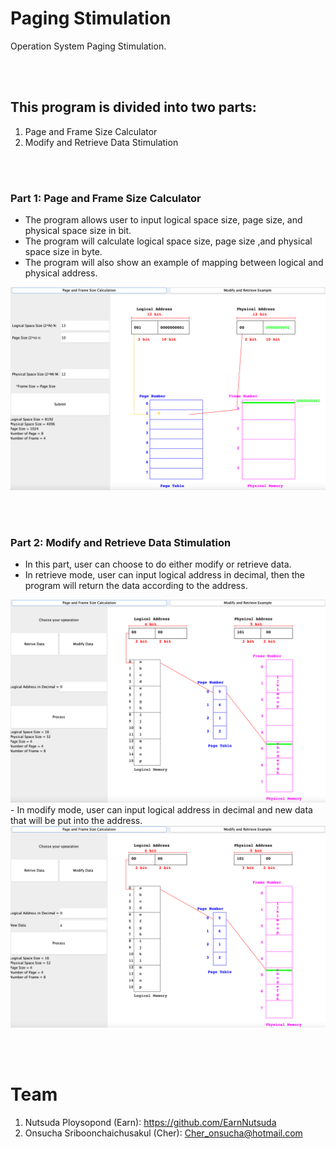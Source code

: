 # Paging Stimulation
Operation System Paging Stimulation.

<br><br>
## This program is divided into two parts: 
1. Page and Frame Size Calculator 
2. Modify and Retrieve Data Stimulation

<br><br>
### Part 1: Page and Frame Size Calculator 
- The program allows user to input logical space size, page size, and physical space size in bit.
- The program will calculate logical space size, page size ,and physical space size in byte.
- The program will also show an example of mapping between logical and physical address.
<img src=assets/calculator.png>

<br><br>
### Part 2: Modify and Retrieve Data Stimulation
- In this part, user can choose to do either modify or retrieve data.
- In retrieve mode, user can input logical address in decimal, then the program will return the data according to the address.
<img src=assets/retrieve.png>
- In modify mode, user can input logical address in decimal and new data that will be put into the address.
<img src=assets/modify.png>

<br><br>
# Team
1. Nutsuda Ploysopond (Earn): https://github.com/EarnNutsuda
2. Onsucha Sriboonchaichusakul (Cher): Cher_onsucha@hotmail.com 



